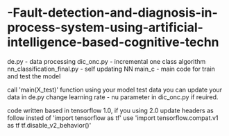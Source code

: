 # -Fault-detection-and-diagnosis-in-process-system-using-artificial-intelligence-based-cognitive-techn

de.py - data processing
dic_onc.py - incremental one class algorithm
nn_classification_final.py - self updating NN
main_c - main code for train and test the model

call 'main(X_test)' function using your model test data
you can update your data in de.py 
change learning rate - nu parameter in dic_onc.py if reuired. 

code written based in tensorflow 1.0, if you using 2.0 update headers as follow
insted of 'import tensorflow as tf' use 'import tensorflow.compat.v1 as tf tf.disable_v2_behavior()'
